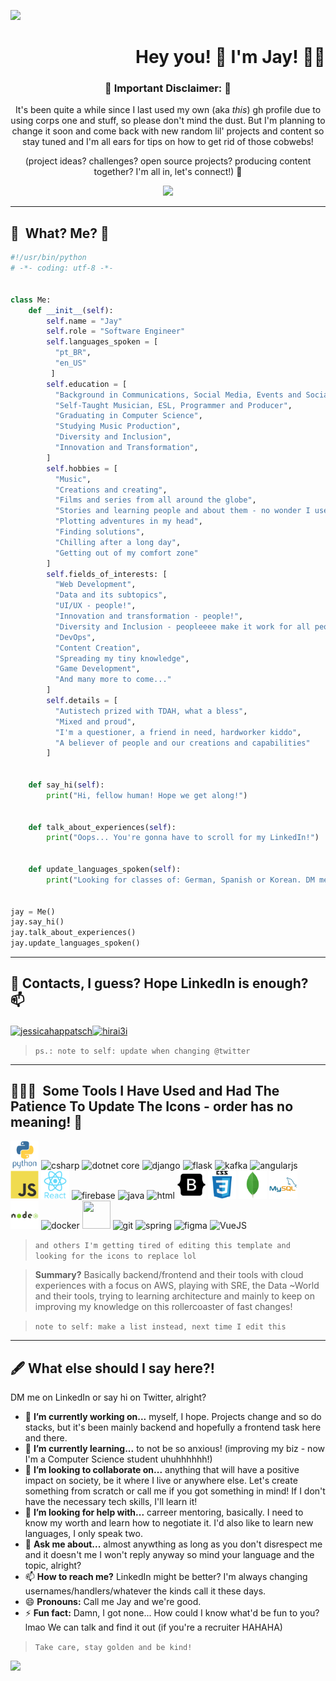 <p align="left">
  <img height="350" src="https://github.com/vonhappatsch/vonhappatsch/blob/main/wordart.png?raw=true"/>
</p>

<h1 align="right">
  Hey you! 👋 I'm Jay! 🤗✨
</h1>

<h3 align="center">
🎯 Important Disclaimer: 🎯
</h3>

<p align="center">It's been quite a while since I last used my own (aka <i>this</i>) gh profile due to using corps one and stuff, so please don't mind the dust. But I'm planning to change it soon and come back with new random lil' projects and content so stay tuned and I'm all ears for tips on how to get rid of those cobwebs!</p> 
<p align="center">(project ideas? challenges? open source projects? producing content together? I'm all in, let's connect!) 💫</p>

<p align="center">
  <img height="350" src="https://media.tenor.com/MriD0qYK4A0AAAAC/sailor-mercury-sailor-moon.gif">
</p>

---

<h2> 🤖 &nbsp;What? Me? 👻</h2>

```python
#!/usr/bin/python
# -*- coding: utf-8 -*-


class Me:
    def __init__(self):
        self.name = "Jay"
        self.role = "Software Engineer"
        self.languages_spoken = [
          "pt_BR", 
          "en_US"
         ]
        self.education = [
          "Background in Communications, Social Media, Events and Social Sciences",
          "Self-Taught Musician, ESL, Programmer and Producer",
          "Graduating in Computer Science",
          "Studying Music Production",
          "Diversity and Inclusion",
          "Innovation and Transformation",
        ]
        self.hobbies = [
          "Music", 
          "Creations and creating",
          "Films and series from all around the globe",
          "Stories and learning people and about them - no wonder I used to study it",
          "Plotting adventures in my head",
          "Finding solutions",
          "Chilling after a long day",
          "Getting out of my comfort zone"
        ]
        self.fields_of_interests: [
          "Web Development",
          "Data and its subtopics",
          "UI/UX - people!",
          "Innovation and transformation - people!",
          "Diversity and Inclusion - peopleeee make it work for all people!",
          "DevOps",
          "Content Creation",
          "Spreading my tiny knowledge",
          "Game Development",
          "And many more to come..."
        ]
        self.details = [
          "Autistech prized with TDAH, what a bless",
          "Mixed and proud",
          "I'm a questioner, a friend in need, hardworker kiddo",
          "A believer of people and our creations and capabilities"
        ]
        
        
    def say_hi(self):
        print("Hi, fellow human! Hope we get along!")
    
    
    def talk_about_experiences(self):
        print("Oops... You're gonna have to scroll for my LinkedIn!")
    
    
    def update_languages_spoken(self):
        print("Looking for classes of: German, Spanish or Korean. DM me!")
        
        
jay = Me()
jay.say_hi()
jay.talk_about_experiences()
jay.update_languages_spoken()
```
  
---  

## 👾 Contacts, I guess? Hope LinkedIn is enough? 📫
<p align="left">
<a href="https://linkedin.com/in/jessicahappatsch" target="blank"><img align="center" src="https://raw.githubusercontent.com/rahuldkjain/github-profile-readme-generator/master/src/images/icons/Social/linked-in-alt.svg" alt="jessicahappatsch" height="30" width="40" /></a><a href="https://twitter.com/hirai3i" target="blank"><img align="center" src="https://raw.githubusercontent.com/rahuldkjain/github-profile-readme-generator/master/src/images/icons/Social/twitter.svg" alt="hirai3i" height="30" width="40" /></a>
</p>

> `ps.: note to self: update when changing @twitter`

---
  
<h2> 👨🏽‍💻 &nbsp;Some Tools I Have Used and Had The Patience To Update The Icons - order has no meaning! 🚀</h2>
<p align="left">
<img src="https://raw.githubusercontent.com/devicons/devicon/master/icons/python/python-original-wordmark.svg" alt="python" width="45" height="45" />
<img src="https://cdn.jsdelivr.net/gh/devicons/devicon/icons/csharp/csharp-line.svg" alt="csharp" width="45" height="45" />
<img src="https://cdn.jsdelivr.net/gh/devicons/devicon/icons/dotnetcore/dotnetcore-original.svg" alt="dotnet core" width="45" height="45" />
<img src="https://cdn.jsdelivr.net/gh/devicons/devicon/icons/django/django-plain.svg" alt="django" width="45" height="45" />
<img src="https://cdn.jsdelivr.net/gh/devicons/devicon/icons/flask/flask-original.svg" alt="flask" width="45" height="45"/>
<img src="https://cdn.jsdelivr.net/gh/devicons/devicon/icons/apachekafka/apachekafka-original.svg" alt="kafka" width="45" height="45" />
<img src="https://cdn.jsdelivr.net/gh/devicons/devicon/icons/angularjs/angularjs-original.svg" alt="angularjs" width="45" height="45" />
<img src="https://raw.githubusercontent.com/devicons/devicon/master/icons/javascript/javascript-original.svg" alt="javascript" width="45" height="45" />
<img src="https://raw.githubusercontent.com/devicons/devicon/master/icons/react/react-original-wordmark.svg" alt="react" width="45" height="45" />
<img src="https://cdn.jsdelivr.net/gh/devicons/devicon/icons/firebase/firebase-plain.svg" alt="firebase" width="45" height="45"/>
<img src="https://cdn.jsdelivr.net/gh/devicons/devicon/icons/java/java-original.svg" alt="java" width="45" height="45"/>
<img src="https://cdn.jsdelivr.net/gh/devicons/devicon/icons/html5/html5-original.svg" alt="html" width="45" height="45"/>
<img src="https://raw.githubusercontent.com/devicons/devicon/master/icons/bootstrap/bootstrap-plain.svg" alt="bootstrap" width="45" height="45" />
<img src="https://raw.githubusercontent.com/devicons/devicon/master/icons/css3/css3-original-wordmark.svg" alt="css3" width="45" height="45" />
<img src="https://raw.githubusercontent.com/devicons/devicon/master/icons/mongodb/mongodb-original.svg" alt="mongodb" width="45" height="45" />
<img src="https://raw.githubusercontent.com/devicons/devicon/master/icons/mysql/mysql-original-wordmark.svg" alt="mysql" width="45" height="45" />
<img src="https://raw.githubusercontent.com/devicons/devicon/master/icons/nodejs/nodejs-original-wordmark.svg" alt="nodejs" width="45" height="45" />
<img src="https://cdn.jsdelivr.net/gh/devicons/devicon/icons/docker/docker-original.svg" alt="docker" width="45" height="45"/>
<img src="https://cdn.jsdelivr.net/gh/devicons/devicon/icons/amazonwebservices/amazonwebservices-plain-wordmark.svg" width="45" height="45"/> 
<img src="https://cdn.jsdelivr.net/gh/devicons/devicon/icons/git/git-original.svg" alt="git" width="45" height="45"/>
<img src="https://cdn.jsdelivr.net/gh/devicons/devicon/icons/spring/spring-original.svg" alt="spring" width="45" height="45"/>
<img src="https://cdn.jsdelivr.net/gh/devicons/devicon/icons/figma/figma-original.svg" alt="figma" width="45" height="45"/>   
<img src="https://cdn.jsdelivr.net/gh/devicons/devicon/icons/vuejs/vuejs-original-wordmark.svg" alt="VueJS" width="45" height="45"/>
</p>

> `and others I'm getting tired of editing this template and looking for the icons to replace lol`

> **Summary?** Basically backend/frontend and their tools with cloud experiences with a focus on AWS, playing with SRE, the Data ~World and their tools, trying to learning architecture and mainly to keep on improving my knowledge on this rollercoaster of fast changes!

> `note to self: make a list instead, next time I edit this`

---
## 🖋 What else should I say here?!
DM me on LinkedIn or say hi on Twitter, alright?

- 🔭 **I’m currently working on...** myself, I hope. Projects change and so do stacks, but it's been mainly backend and hopefully a frontend task here and there.
- 🌱 **I’m currently learning...** to not be so anxious! (improving my biz - now I'm a Computer Science student uhuhhhhhh!)
- 👯 **I’m looking to collaborate on...** anything that will have a positive impact on society, be it where I live or anywhere else. Let's create something from scratch or call me if you got something in mind! If I don't have the necessary tech skills, I'll learn it!
- 🤔 **I’m looking for help with...** carreer mentoring, basically. I need to know my worth and learn how to negotiate it. I'd also like to learn new languages, I only speak two.
- 💬 **Ask me about...** almost anywthing as long as you don't disrespect me and it doesn't me I won't reply anyway so mind your language and the topic, alright?
- 📫 **How to reach me?** LinkedIn might be better? I'm always changing usernames/handlers/whatever the kinds call it these days.
- 😄 **Pronouns:** Call me Jay and we're good.
- ⚡ **Fun fact:** Damn, I got none... How could I know what'd be fun to you? lmao We can talk and find it out (if you're a recruiter HAHAHA)

> `Take care, stay golden and be kind!`
<p align="left">
  <img src="https://media.tenor.com/_6dZ0VfcAA8AAAAC/unbothered-typing.gif">
</p>
